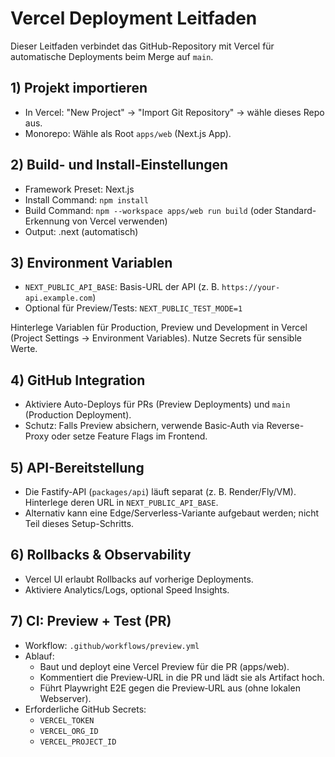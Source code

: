 # Vercel Deployment Leitfaden

Dieser Leitfaden verbindet das GitHub-Repository mit Vercel für automatische Deployments beim Merge auf `main`.

## 1) Projekt importieren

- In Vercel: "New Project" → "Import Git Repository" → wähle dieses Repo aus.
- Monorepo: Wähle als Root `apps/web` (Next.js App).

## 2) Build- und Install‑Einstellungen

- Framework Preset: Next.js
- Install Command: `npm install`
- Build Command: `npm --workspace apps/web run build` (oder Standard-Erkennung von Vercel verwenden)
- Output: .next (automatisch)

## 3) Environment Variablen

- `NEXT_PUBLIC_API_BASE`: Basis-URL der API (z. B. `https://your-api.example.com`)
- Optional für Preview/Tests: `NEXT_PUBLIC_TEST_MODE=1`

Hinterlege Variablen für Production, Preview und Development in Vercel (Project Settings → Environment Variables). Nutze Secrets für sensible Werte.

## 4) GitHub Integration

- Aktiviere Auto-Deploys für PRs (Preview Deployments) und `main` (Production Deployment).
- Schutz: Falls Preview absichern, verwende Basic‑Auth via Reverse-Proxy oder setze Feature Flags im Frontend.

## 5) API-Bereitstellung

- Die Fastify-API (`packages/api`) läuft separat (z. B. Render/Fly/VM). Hinterlege deren URL in `NEXT_PUBLIC_API_BASE`.
- Alternativ kann eine Edge/Serverless-Variante aufgebaut werden; nicht Teil dieses Setup-Schritts.

## 6) Rollbacks & Observability

- Vercel UI erlaubt Rollbacks auf vorherige Deployments.
- Aktiviere Analytics/Logs, optional Speed Insights.

## 7) CI: Preview + Test (PR)

- Workflow: `.github/workflows/preview.yml`
- Ablauf:
  - Baut und deployt eine Vercel Preview für die PR (apps/web).
  - Kommentiert die Preview‑URL in die PR und lädt sie als Artifact hoch.
  - Führt Playwright E2E gegen die Preview‑URL aus (ohne lokalen Webserver).
- Erforderliche GitHub Secrets:
  - `VERCEL_TOKEN`
  - `VERCEL_ORG_ID`
  - `VERCEL_PROJECT_ID`
